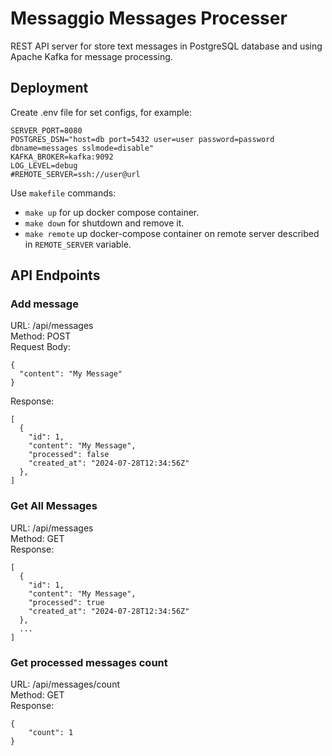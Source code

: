 # Messaggio Messages Processer

REST API server for store text messages in PostgreSQL database and using Apache Kafka for message processing.


## Deployment
Create .env file for set configs, for example:
```
SERVER_PORT=8080
POSTGRES_DSN="host=db port=5432 user=user password=password dbname=messages sslmode=disable"
KAFKA_BROKER=kafka:9092
LOG_LEVEL=debug
#REMOTE_SERVER=ssh://user@url
```
Use `makefile` commands:  
- `make up` for up docker compose container.  
- `make down` for shutdown and remove it.  
- `make remote` up docker-compose container on remote server described in `REMOTE_SERVER` variable.

## API Endpoints

### Add message
URL: /api/messages  
Method: POST  
Request Body:
```
{
  "content": "My Message"
}
```
Response:
```
[
  {
    "id": 1,
    "content": "My Message",
    "processed": false
    "created_at": "2024-07-28T12:34:56Z"
  },
]
```

### Get All Messages  
URL: /api/messages  
Method: GET  
Response:
```
[
  {
    "id": 1,
    "content": "My Message",
    "processed": true
    "created_at": "2024-07-28T12:34:56Z"
  },
  ...
]
```

### Get processed messages count
URL: /api/messages/count  
Method: GET  
Response:
```
{
    "count": 1
}
```
